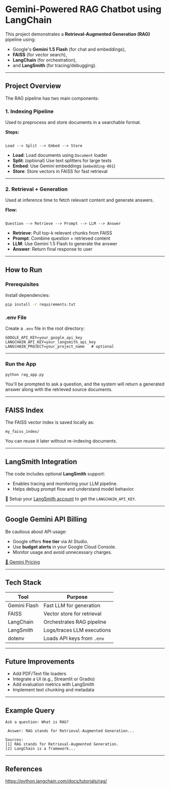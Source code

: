 # Gemini-Powered RAG Chatbot using LangChain

This project demonstrates a **Retrieval-Augmented Generation (RAG)** pipeline using:
- Google's **Gemini 1.5 Flash** (for chat and embeddings),
- **FAISS** (for vector search),
- **LangChain** (for orchestration),
- and **LangSmith** (for tracing/debugging).

---

##  Project Overview

The RAG pipeline has two main components:

###  1. Indexing Pipeline

Used to preprocess and store documents in a searchable format.

**Steps:**
```

Load --> Split --> Embed --> Store

```

- **Load**: Load documents using `Document` loader
- **Split**: (optional) Use text splitters for large texts
- **Embed**: Use Gemini embeddings (`embedding-001`)
- **Store**: Store vectors in FAISS for fast retrieval

---

###  2. Retrieval + Generation

Used at inference time to fetch relevant content and generate answers.

**Flow:**
```

Question --> Retrieve --> Prompt --> LLM --> Answer

````

- **Retrieve**: Pull top-k relevant chunks from FAISS
- **Prompt**: Combine question + retrieved content
- **LLM**: Use Gemini 1.5 Flash to generate the answer
- **Answer**: Return final response to user

---

## How to Run

###  Prerequisites

Install dependencies:

```bash
pip install -r requirements.txt
````

###  .env File

Create a `.env` file in the root directory:

```
GOOGLE_API_KEY=your_google_api_key
LANGCHAIN_API_KEY=your_langsmith_api_key
LANGCHAIN_PROJECT=your_project_name   # optional
```

---

###  Run the App

```bash
python rag_app.py
```

You'll be prompted to ask a question, and the system will return a generated answer along with the retrieved source documents.

---

##  FAISS Index

The FAISS vector index is saved locally as:

```
my_faiss_index/
```

You can reuse it later without re-indexing documents.

---

##  LangSmith Integration

The code includes optional **LangSmith** support:

* Enables tracing and monitoring your LLM pipeline.
* Helps debug prompt flow and understand model behavior.

📌 Setup your [LangSmith account](https://smith.langchain.com/) to get the `LANGCHAIN_API_KEY`.

---

##  Google Gemini API Billing

Be cautious about API usage:

* Google offers **free tier** via AI Studio.
* Use **budget alerts** in your Google Cloud Console.
* Monitor usage and avoid unnecessary charges.

[🔗 Gemini Pricing](https://cloud.google.com/vertex-ai/generative-ai/pricing)

---

##  Tech Stack

| Tool         | Purpose                    |
| ------------ | -------------------------- |
| Gemini Flash | Fast LLM for generation    |
| FAISS        | Vector store for retrieval |
| LangChain    | Orchestrates RAG pipeline  |
| LangSmith    | Logs/traces LLM executions |
| dotenv       | Loads API keys from `.env` |

---

## Future Improvements

* Add PDF/Text file loaders
* Integrate a UI (e.g., Streamlit or Gradio)
* Add evaluation metrics with LangSmith
* Implement text chunking and metadata

---

## Example Query

```
Ask a question: What is RAG?

 Answer: RAG stands for Retrieval-Augmented Generation...

Sources:
[1] RAG stands for Retrieval-Augmented Generation.
[2] LangChain is a framework...
```

---

## References
https://python.langchain.com/docs/tutorials/rag/

